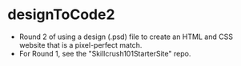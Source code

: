 # designToCode2

- Round 2 of using a design (.psd) file to create an HTML and CSS website that is a pixel-perfect match. 
- For Round 1, see the "Skillcrush101StarterSite" repo.
